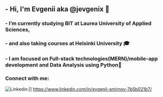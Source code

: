 ## - Hi, I'm Evgenii aka @jevgenix 👋

### - I’m currently studying BIT at Laurea University of Applied Sciences,

### - and also taking courses at Helsinki University :mortar_board:

### - I am focused on Full-stack technologies(MERN)/mobile-app development and Data Analysis using Python🌱

### Connect with me:

[<img align = "left" alt="Linkedin" with="22px" src="https://img.icons8.com/ios-glyphs/50/000000/linkedin.png"/>] https://www.linkedin.com/in/evgenii-smirnov-7b5b021b7/

<!-- # 💞️ I’m looking to collaborate on interesting projects!
  📫 How to reach me ... -->

<!---
jevgenix/jevgenix is a ✨ special ✨ repository because its `README.md` (this file) appears on your GitHub profile.
You can click the Preview link to take a look at your changes.
--->
